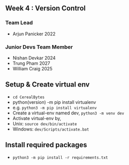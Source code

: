 ## Week 4 : Version Control

### Team Lead
- Arjun Panicker 2022

### Junior Devs Team Member
- Nishan Devkar 2024
- Trung Pham 2027
- William Craig 2025

## Setup & Create virtual env
- `cd CerealBytes`
- python(version) -m pip install virtualenv
- e.g. `python3 -m pip install virtualenv`
- Create a virtual-env named dev, `python3 -m venv dev`
- Activate virtual-env by, 
- Unix: `source dev/bin/activate`
- Windows: `dev/Scripts/activate.bat`


## Install required packages

- `python3 -m pip install -r requirements.txt`
